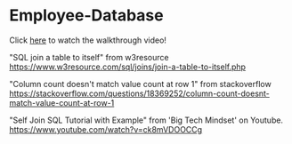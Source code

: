 # Employee-Database



Click [here](https://watch.screencastify.com/v/wKAwTTopkqqTyK4BdZQQ) to watch the walkthrough video!

"SQL join a table to itself" from w3resource
https://www.w3resource.com/sql/joins/join-a-table-to-itself.php

"Column count doesn't match value count at row 1" from stackoverflow
https://stackoverflow.com/questions/18369252/column-count-doesnt-match-value-count-at-row-1

"Self Join SQL Tutorial with Example" from 'Big Tech Mindset' on Youtube. https://www.youtube.com/watch?v=ck8mVDOOCCg